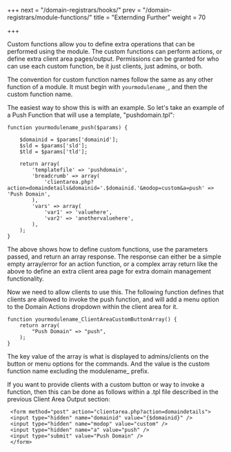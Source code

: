 +++
next = "/domain-registrars/hooks/"
prev = "/domain-registrars/module-functions/"
title = "Externding Further"
weight = 70

+++

Custom functions allow you to define extra operations that can be performed using the module. The custom functions can perform actions, or define extra client area pages/output. Permissions can be granted for who can use each custom function, be it just clients, just admins, or both.

The convention for custom function names follow the same as any other function of a module. It must begin with `yourmodulename_`, and then the custom function name.

The easiest way to show this is with an example. So let's take an example of a Push Function that will use a template, "pushdomain.tpl":

```
function yourmodulename_push($params) {

    $domainid = $params['domainid'];
    $sld = $params['sld'];
    $tld = $params['tld'];

    return array(
        'templatefile' => 'pushdomain',
        'breadcrumb' => array(
            'clientarea.php?action=domaindetails&domainid='.$domainid.'&modop=custom&a=push' => 'Push Domain',
        ),
        'vars' => array(
            'var1' => 'valuehere',
            'var2' => 'anothervaluehere',
        ),
    );
}
```

The above shows how to define custom functions, use the parameters passed, and return an array response. The response can either be a simple empty array/error for an action function, or a complex array return like the above to define an extra client area page for extra domain management functionality.

Now we need to allow clients to use this. The following function defines that clients are allowed to invoke the push function, and will add a menu option to the Domain Actions dropdown within the client area for it.

```
function yourmodulename_ClientAreaCustomButtonArray() {
    return array(
        "Push Domain" => "push",
    );
}
```

The key value of the array is what is displayed to admins/clients on the button or menu options for the commands. And the value is the custom function name excluding the modulename_ prefix.

If you want to provide clients with a custom button or way to invoke a function, then this can be done as follows within a .tpl file described in the previous Client Area Output section:

```
 <form method="post" action="clientarea.php?action=domaindetails">
 <input type="hidden" name="domainid" value="{$domainid}" />
 <input type="hidden" name="modop" value="custom" />
 <input type="hidden" name="a" value="push" />
 <input type="submit" value="Push Domain" />
 </form>
 ```
